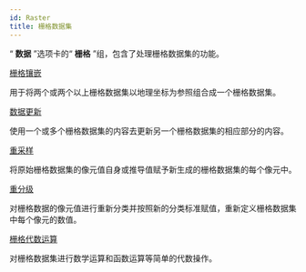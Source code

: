 ```yaml
---
id: Raster
title: 栅格数据集  
---  
```

 “ **数据** ”选项卡的“ **栅格** ”组，包含了处理栅格数据集的功能。



 [栅格镶嵌](Mosaic)



 用于将两个或两个以上栅格数据集以地理坐标为参照组合成一个栅格数据集。



 [数据更新](Append)



 使用一个或多个栅格数据集的内容去更新另一个栅格数据集的相应部分的内容。



 [重采样](RasterResample)



 将原始栅格数据集的像元值自身或推导值赋予新生成的栅格数据集的每个像元中。



 [重分级](RasterReclass)



 对栅格数据的像元值进行重新分类并按照新的分类标准赋值，重新定义栅格数据集中每个像元的数值。



 [栅格代数运算](RasterMathAnalyst)



 对栅格数据集进行数学运算和函数运算等简单的代数操作。


